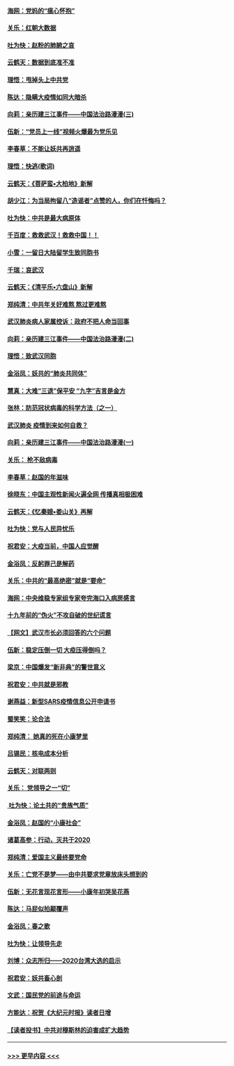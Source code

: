 #### [海网：党妈的“瘟心怀抱”](../pages/nsc993/n11840740.md?t=02041244) 
#### [关乐：红朝大数据](../pages/nsc993/n11840675.md?t=02041244) 
#### [吐为快：赵粉的肺腑之哀](../pages/nsc993/n11840618.md?t=02041244) 
#### [云鹤天：数据到底准不准](../pages/nsc993/n11840325.md?t=02041244) 
#### [理悟：甩掉头上中共党](../pages/nsc993/n11838826.md?t=02041244) 
#### [陈达：隐瞒大疫情如同大暗杀](../pages/nsc993/n11838771.md?t=02041244) 
#### [向莉：亲历建三江事件——中国法治路漫漫(三)](../pages/nsc993/n11831825.md?t=02041244) 
#### [伍新：“党员上一线”视频火爆最为党乐见](../pages/nsc993/n11838200.md?t=02041244) 
#### [李春草：不能让妖共再逍遥](../pages/nsc993/n11838102.md?t=02041244) 
#### [理悟：快逃(歌词)](../pages/nsc993/n11838083.md?t=02041244) 
#### [云鹤天：《菩萨蛮▪大柏地》新解](../pages/nsc993/n11838059.md?t=02041244) 
#### [胡少江：为当局拘留八“造谣者”点赞的人，你们在忏悔吗？](../pages/nsc993/n11836801.md?t=02041244) 
#### [吐为快：中共是最大病原体](../pages/nsc993/n11836748.md?t=02041244) 
#### [千百度：救救武汉！救救中国！！](../pages/nsc993/n11836145.md?t=02041244) 
#### [小雪：一留日大陆留学生致同胞书](../pages/nsc993/n11834624.md?t=02041244) 
#### [千瑞：哀武汉](../pages/nsc993/n11833647.md?t=02041244) 
#### [云鹤天：《清平乐▪六盘山》新解](../pages/nsc993/n11833611.md?t=02041244) 
#### [郑纯清：中共年关好难熬 熬过更难熬](../pages/nsc993/n11833489.md?t=02041244) 
#### [武汉肺炎病人家属控诉：政府不把人命当回事](../pages/nsc993/n11833205.md?t=02041244) 
#### [向莉：亲历建三江事件——中国法治路漫漫(二)](../pages/nsc993/n11829102.md?t=02041244) 
#### [理悟：致武汉同胞](../pages/nsc993/n11831522.md?t=02041244) 
#### [金浴凤：妖共的“肺炎共同体”](../pages/nsc993/n11829448.md?t=02041244) 
#### [慧真：大难“三退”保平安 “九字”吉言是金方](../pages/nsc993/n11829501.md?t=02041244) 
#### [张林：防范冠状病毒的科学方法（之一）](../pages/nsc993/n11828618.md?t=02041244) 
#### [武汉肺炎 疫情到来如何自救？](../pages/nsc993/n11827632.md?t=02041244) 
#### [向莉：亲历建三江事件——中国法治路漫漫(一)](../pages/nsc993/n11827190.md?t=02041244) 
#### [关乐： 枪不敌病毒](../pages/nsc993/n11826746.md?t=02041244) 
#### [李春草：赵国的年滋味](../pages/nsc993/n11826321.md?t=02041244) 
#### [徐晓东：中国主观性新闻火遍全网 传播真相极困难](../pages/nsc993/n11826508.md?t=02041244) 
#### [云鹤天：《忆秦娥▪娄山关》再解](../pages/nsc993/n11824682.md?t=02041244) 
#### [吐为快：党与人民异忧乐](../pages/nsc993/n11824660.md?t=02041244) 
#### [祝君安：大疫当前，中国人应觉醒](../pages/nsc993/n11821946.md?t=02041244) 
#### [金浴凤：反躬罪己是解药](../pages/nsc993/n11820280.md?t=02041244) 
#### [关乐：中共的“最高绝密”就是“要命”](../pages/nsc993/n11816946.md?t=02041244) 
#### [海网：中央维稳专家组专家夸完海口入病房感言](../pages/nsc993/n11815138.md?t=02041244) 
#### [十九年前的“伪火”不攻自破的世纪谎言](../pages/nsc993/n11813238.md?t=02041244) 
#### [【网文】武汉市长必须回答的六个问题](../pages/nsc993/n11813848.md?t=02041244) 
#### [伍新：稳定压倒一切 大疫压得倒吗？](../pages/nsc993/n11812634.md?t=02041244) 
#### [梁京：中国爆发“新非典”的警世意义](../pages/nsc993/n11812554.md?t=02041244) 
#### [祝君安：中共就是邪教](../pages/nsc993/n11812431.md?t=02041244) 
#### [谢燕益：新型SARS疫情信息公开申请书](../pages/nsc993/n11808840.md?t=02041244) 
#### [蜀笑笑：论合法](../pages/nsc993/n11808064.md?t=02041244) 
#### [郑纯清： 她真的死在小康梦里](../pages/nsc993/n11806623.md?t=02041244) 
#### [吕锡民：核电成本分析](../pages/nsc993/n11806284.md?t=02041244) 
#### [云鹤天：对联两则](../pages/nsc993/n11805957.md?t=02041244) 
#### [关乐： 党领导之一“切”](../pages/nsc993/n11804505.md?t=02041244) 
#### [ 吐为快：论土共的“贵族气质”](../pages/nsc993/n11804490.md?t=02041244) 
#### [金浴凤：赵国的“小康社会”](../pages/nsc993/n11804452.md?t=02041244) 
#### [诸葛高参：行动，灭共于2020](../pages/nsc993/n11804120.md?t=02041244) 
#### [郑纯清：爱国主义最终要党命](../pages/nsc993/n11802197.md?t=02041244) 
#### [关乐：亡党不是梦——由中共要求党章放床头想到的](../pages/nsc993/n11802156.md?t=02041244) 
#### [伍新：无花言现花言形——小康年初哭吴花燕](../pages/nsc993/n11800044.md?t=02041244) 
#### [陈达：马屁似拍颠覆声](../pages/nsc993/n11800010.md?t=02041244) 
#### [金浴凤：春之歌](../pages/nsc993/n11797687.md?t=02041244) 
#### [吐为快：让领导先走](../pages/nsc993/n11797512.md?t=02041244) 
#### [刘博：众志所归——2020台湾大选的启示](../pages/nsc993/n11796878.md?t=02041244) 
#### [祝君安：妖共畜心剖](../pages/nsc993/n11794273.md?t=02041244) 
#### [文武：国民党的前途与命运](../pages/nsc993/n11794198.md?t=02041244) 
#### [方能达：祝贺《大纪元时报》读者日增](../pages/nsc993/n11793807.md?t=02041244) 
#### [【读者投书】中共对穆斯林的迫害成扩大趋势](../pages/nsc993/n11791371.md?t=02041244) 

----
#### [ >>> 更早内容 <<< ](../indexes/nsc993-earlier.md)
